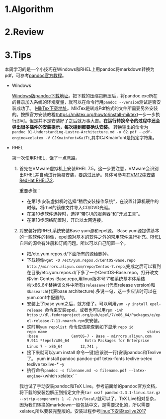 # 1.Algorithm
# 2.Review
# 3.Tips
  本周学习的是一个小技巧在Windows和RHEL上用pandoc将markdown转换为pdf，可参考[pandoc官方教程](http://pandoc.org/installing.html)。
 * Windows
 
   [Windows版pandoc下载地址](https://github.com/jgm/pandoc/releases/tag/2.3.1)。把下载的压缩包解压后，将pandoc.exe所在的目录加入系统的环境变量，就可以在命令行用`pandoc --version`测试是否安装成功了。
   [MikTex下载地址](https://miktex.org/download)。MikTex是转成Pdf格式的文件所需要另外安装的。按照官方安装教程(https://miktex.org/howto/install-miktex)一步一步执行即可。但是并不是安装好了之后就万事大吉。**在运行转换命令的过程中还会弹出很多插件的安装提示，每次碰到都要确认安装。**
   转换输出的命令为`pandoc 01-Understanding-Lustre-Architecture.md -o 02.pdf --pdf-engine=xelatex -V CJKmainfont=KaiTi`,其中CJKmainfont是指定字符集。
 * RHEL
 
   第一次使用RHEL，饶了一点弯路。
   1. 首先在VMware虚拟机上安装RHEL 7.5。这一步要注意，VMware会识别出RHEL并自动进行简易安装，要跳过此步。具体可参考[在VM12中安装 RedHat RHEL7.2](https://www.cnblogs.com/Darius-D/p/Darius-D.html).
   
      重要步骤：
      - 在第1步安装虚拟机时选择“稍后安装操作系统”，在设置计算机硬件的时候，将rhel的镜像文件导入CD/DVD光驱。
      - 在第10步软件选择时，选择“带GUI的服务器”和“开发工具”。
      - 在第13步网络配置时，开启以太网连接。
               
   2. 对安装好的RHEL系统安装Base yum源和epel源。
      Base yum源提供基本的一些软件的镜像，epel源对基本的软件之外的常用软件进行补充。RHEL自带的源会有注册和订阅问题。所以可以自己配置一个。
      
      + 把/etc.yum.repos.d/下面所有的源给删掉。
      + 下载镜像`wget -O /ect/yum.repos.d/CentOS-Base.repo http://mirrors.aliyun.com/repo/Centos-7.repo`,完成之后可以看到在目录/etc.yum.repos.d/下多了一个CentOS-Base.repo，打开改文件vim Centos-Base.repo,用linux版本号‘7’和系统基本体系结构‘x86_64’替换该文件中所有`$releasever`(代表release version)和`$basearch`(代表base architecture).多说一句，这一步应该时可以在yum.conf中配置的。
      +  安装上了base yum之后，就方便了。可以利用`yum -y install epel-release `命令来安装epel。或者也可以用`rpm -ivh https://dl.fedoraproject.org/pub/epel/7/x86_64/Packages/e/epel-release-7-11.noarch.rpm`来安装。
      + 这时用`yum repolist `命令应该能查到如下显示
      `repo id             repo name                                             status
       !base               CentOS-7 - Base - mirrors.aliyun.com                   9,911
      *!epel/x86_64       Extra Packages for Enterprise Linux 7 - x86_64        12,741 `。
      + 接下来就可以yum install 命令一键(应该说一行)安装pandoc和Texlive了。
        yum install pandoc pandoc-pdf tetex-fonts texlive-xetex texlive texlive-* -y
      + 执行命令`pandoc -s filename.md -o filename.pdf --latex-engine=\`which xelatex\` `
      
      我也试了手动安装pandoc和TeX Live。参考前面给的pandoc官方文档，将下载的安装包解压到指定文件夹`tar xvzf pandoc-2.3.1-linux.tar.gz  --strip-components 1 -C /usr/local/`就可以了。TeX Live相对复杂，因为我们转换的markdown一般包括中文，是需要汉化的，所以需要xelatex,所以要装完整版的。安装过程参考[linux下安装texlive2017](https://blog.csdn.net/u010801696/article/details/78815514/)
